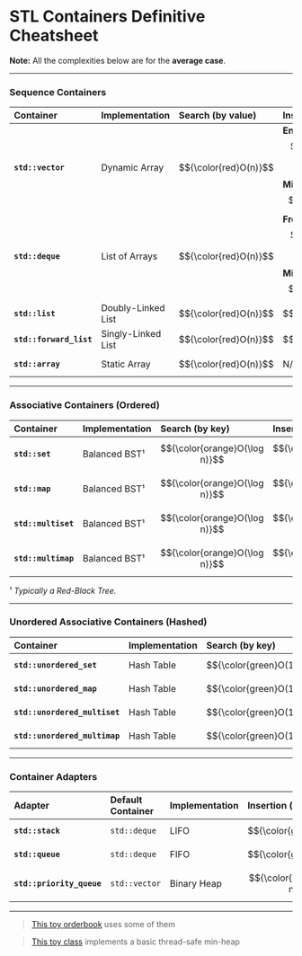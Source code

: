 # STL Containers Definitive Cheatsheet

**Note:** All the complexities below are for the **average case**.

---

### Sequence Containers

| Container | Implementation | Search (by value) | Insertion | Removal | Indexable? |
| :--- | :--- | :--- | :--- | :--- | :--- |
| **`std::vector`** | Dynamic Array | $${\color{red}O(n)}$$| **End:**$${\color{green}O(1) \text{ amort.}}$$<br>**Middle:** $${\color{red}O(n)}$$| **End:**$${\color{green}O(1)}$$<br>**Middle:** $${\color{red}O(n)}$$ | ✅ |
| **`std::deque`** | List of Arrays | $${\color{red}O(n)}$$| **Front/Back:**$${\color{green}O(1) \text{ amort.}}$$<br>**Middle:** $${\color{red}O(n)}$$| **Front/Back:**$${\color{green}O(1)}$$<br>**Middle:** $${\color{red}O(n)}$$ | ✅ |
| **`std::list`** | Doubly-Linked List | $${\color{red}O(n)}$$|$${\color{green}O(1)}$$|$${\color{green}O(1)}$$ | ❌ |
| **`std::forward_list`** | Singly-Linked List | $${\color{red}O(n)}$$|$${\color{green}O(1)}$$|$${\color{green}O(1)}$$ | ❌ |
| **`std::array`** | Static Array | $${\color{red}O(n)}$$ | N/A (fixed size) | N/A (fixed size) | ✅ |

---

### Associative Containers (Ordered)

| Container | Implementation | Search (by key) | Insertion | Removal | Indexable? |
| :--- | :--- | :--- | :--- | :--- | :--- |
| **`std::set`** | Balanced BST¹ | $${\color{orange}O(\log n)}$$|$${\color{orange}O(\log n)}$$|$${\color{orange}O(\log n)}$$ | ❌ |
| **`std::map`** | Balanced BST¹ | $${\color{orange}O(\log n)}$$|$${\color{orange}O(\log n)}$$|$${\color{orange}O(\log n)}$$ | ✅ |
| **`std::multiset`** | Balanced BST¹ | $${\color{orange}O(\log n)}$$|$${\color{orange}O(\log n)}$$|$${\color{orange}O(\log n)}$$ | ❌ |
| **`std::multimap`** | Balanced BST¹ | $${\color{orange}O(\log n)}$$|$${\color{orange}O(\log n)}$$|$${\color{orange}O(\log n)}$$ | ❌ |

¹ *Typically a Red-Black Tree.*

---

### Unordered Associative Containers (Hashed)

| Container | Implementation | Search (by key) | Insertion | Removal | Indexable? |
| :--- | :--- | :--- | :--- | :--- | :--- |
| **`std::unordered_set`** | Hash Table | $${\color{green}O(1)}$$|$${\color{green}O(1)}$$|$${\color{green}O(1)}$$ | ❌ |
| **`std::unordered_map`** | Hash Table | $${\color{green}O(1)}$$|$${\color{green}O(1)}$$|$${\color{green}O(1)}$$ | ✅ |
| **`std::unordered_multiset`** | Hash Table | $${\color{green}O(1)}$$|$${\color{green}O(1)}$$|$${\color{green}O(1)}$$ | ❌ |
| **`std::unordered_multimap`** | Hash Table | $${\color{green}O(1)}$$|$${\color{green}O(1)}$$|$${\color{green}O(1)}$$ | ❌ |

---

### Container Adapters

| Adapter | Default Container | Implementation | Insertion (`push`) | Removal (`pop`) | Access (`top`/`front`) |
| :--- | :--- | :--- | :--- | :--- | :--- |
| **`std::stack`** | `std::deque` | LIFO | $${\color{green}O(1)}$$|$${\color{green}O(1)}$$|$${\color{green}O(1)}$$ |
| **`std::queue`** | `std::deque` | FIFO | $${\color{green}O(1)}$$|$${\color{green}O(1)}$$|$${\color{green}O(1)}$$ |
| **`std::priority_queue`** | `std::vector` | Binary Heap | $${\color{orange}O(\log n)}$$|$${\color{orange}O(\log n)}$$|$${\color{green}O(1)}$$ |

---

> [This toy orderbook](https://github.com/AndreaTorti-01/Cplusplus-intermediate-guide/blob/main/orderbook.cpp) uses some of them

> [This toy class](https://github.com/AndreaTorti-01/Cplusplus-intermediate-guide/blob/main/heap.h) implements a basic thread-safe min-heap
